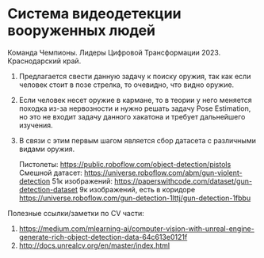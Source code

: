 # Система видеодетекции вооруженных людей
Команда Чемпионы. Лидеры Цифровой Трансформации 2023. Краснодарский край. 
1. Предлагается свести данную задачу к поиску оружия, так как если человек стоит в позе стрелка, то очевидно, что видно оружие.
2. Если человек несет оружие в кармане, то в теории у него меняется походка из-за нервозности и нужно решать задачу Pose Estimation, но это не входит задачу данного хакатона и требует дальнейшего изучения.
3. В связи с этим первым шагом является сбор датасета с различными видами оружия.
   
   Пистолеты:
   https://public.roboflow.com/object-detection/pistols
   Смешной датасет:
   https://universe.roboflow.com/abm/gun-violent-detection
   51к изображений:
   https://paperswithcode.com/dataset/gun-detection-dataset
   9к изображений, есть в коридоре
   https://universe.roboflow.com/gun-detection-1lttj/gun-detection-1fbbu


Полезные ссылки/заметки по CV части:
1. https://medium.com/mlearning-ai/computer-vision-with-unreal-engine-generate-rich-object-detection-data-64c613e0121f
2. http://docs.unrealcv.org/en/master/index.html
